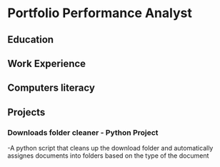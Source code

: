 # Portfolio Performance Analyst

## Education


## Work Experience


## Computers literacy


## Projects
### Downloads folder cleaner - Python Project

-A python script that cleans up the download folder and automatically assignes documents into folders based on the type of the document
